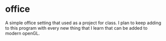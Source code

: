 # office
A simple office setting that used as a project for class. I plan to keep adding to this program with every new thing that I learn that can be added to modern openGL.
